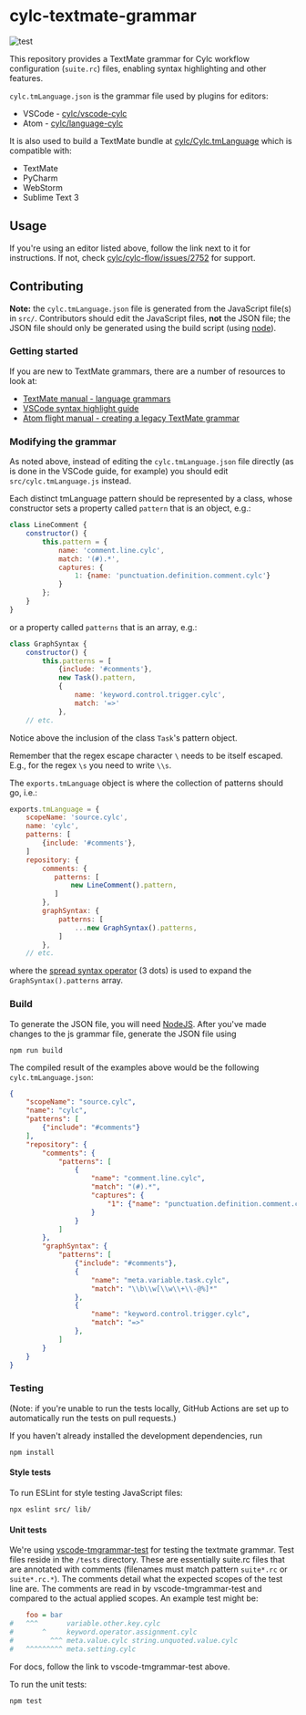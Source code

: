 # cylc-textmate-grammar

![test](https://github.com/cylc/cylc-textmate-grammar/workflows/test/badge.svg?branch=master&event=push)

This repository provides a TextMate grammar for Cylc workflow configuration (`suite.rc`) files, enabling syntax highlighting and other features.

`cylc.tmLanguage.json` is the grammar file used by plugins for editors:
- VSCode - [cylc/vscode-cylc](https://github.com/cylc/vscode-cylc)
- Atom - [cylc/language-cylc](https://github.com/cylc/language-cylc)

It is also used to build a TextMate bundle at [cylc/Cylc.tmLanguage](https://github.com/cylc/Cylc.tmbundle/) which is compatible with:
- TextMate
- PyCharm
- WebStorm
- Sublime Text 3

## Usage

If you're using an editor listed above, follow the link next to it for instructions. If not, check [cylc/cylc-flow/issues/2752](https://github.com/cylc/cylc-flow/issues/2752) for support.

## Contributing

**Note:** the `cylc.tmLanguage.json` file is generated from the JavaScript file(s) in `src/`. Contributors should edit the JavaScript files, **not** the JSON file; the JSON file should only be generated using the build script (using [node](https://nodejs.org/en/)).

### Getting started

If you are new to TextMate grammars, there are a number of resources to look at:
- [TextMate manual - language grammars](https://macromates.com/manual/en/language_grammars)
- [VSCode syntax highlight guide](https://code.visualstudio.com/api/language-extensions/syntax-highlight-guide)
- [Atom flight manual - creating a legacy TextMate grammar](https://flight-manual.atom.io/hacking-atom/sections/creating-a-legacy-textmate-grammar/)

### Modifying the grammar

As noted above, instead of editing the `cylc.tmLanguage.json` file directly (as is done in the VSCode guide, for example) you should edit `src/cylc.tmLanguage.js` instead.

Each distinct tmLanguage pattern should be represented by a class, whose constructor sets a property called `pattern` that is an object, e.g.:
```javascript
class LineComment {
    constructor() {
        this.pattern = {
            name: 'comment.line.cylc',
            match: '(#).*',
            captures: {
                1: {name: 'punctuation.definition.comment.cylc'}
            }
        };
    }
}
```
or a property called `patterns` that is an array, e.g.:
```javascript
class GraphSyntax {
    constructor() {
        this.patterns = [
            {include: '#comments'},
            new Task().pattern,
            {
                name: 'keyword.control.trigger.cylc',
                match: '=>'
            },
    // etc.
```
Notice above the inclusion of the class `Task`'s pattern object.

Remember that the regex escape character `\` needs to be itself escaped. E.g., for the regex `\s` you need to write `\\s`.

The `exports.tmLanguage` object is where the collection of patterns should go, i.e.:
```javascript
exports.tmLanguage = {
    scopeName: 'source.cylc',
    name: 'cylc',
    patterns: [
        {include: '#comments'},
    ]
    repository: {
        comments: {
           patterns: [
               new LineComment().pattern,
           ]
        },
        graphSyntax: {
            patterns: [
                ...new GraphSyntax().patterns,
            ]
        },
    // etc.
```
where the [spread syntax operator](https://developer.mozilla.org/en-US/docs/Web/JavaScript/Reference/Operators/Spread_syntax) (3 dots) is used to expand the `GraphSyntax().patterns` array.

### Build

To generate the JSON file, you will need [NodeJS](https://nodejs.org/en/). After you've made changes to the js grammar file, generate the JSON file using
```shell
npm run build
```

The compiled result of the examples above would be the following `cylc.tmLanguage.json`:
```JSON
{
    "scopeName": "source.cylc",
    "name": "cylc",
    "patterns": [
        {"include": "#comments"}
    ],
    "repository": {
        "comments": {
            "patterns": [
                {
                    "name": "comment.line.cylc",
                    "match": "(#).*",
                    "captures": {
                        "1": {"name": "punctuation.definition.comment.cylc"}
                    }
                }
            ]
        },
        "graphSyntax": {
            "patterns": [
                {"include": "#comments"},
                {
                    "name": "meta.variable.task.cylc",
                    "match": "\\b\\w[\\w\\+\\-@%]*"
                },
                {
                    "name": "keyword.control.trigger.cylc",
                    "match": "=>"
                },
            ]
        }
    }
}
```

### Testing

(Note: if you're unable to run the tests locally, GitHub Actions are set up to automatically run the tests on pull requests.)

If you haven't already installed the development dependencies, run
```
npm install
```

#### Style tests
To run ESLint for style testing JavaScript files:
```
npx eslint src/ lib/
```

#### Unit tests
We're using [vscode-tmgrammar-test](https://github.com/PanAeon/vscode-tmgrammar-test) for testing the textmate grammar. Test files reside in the `/tests` directory. These are essentially suite.rc files that are annotated with comments (filenames must match pattern `suite*.rc` or `suite*.rc.*`). The comments detail what the expected scopes of the test line are. The comments are read in by vscode-tmgrammar-test and compared to the actual applied scopes. An example test might be:
```ini
    foo = bar
#   ^^^       variable.other.key.cylc
#       ^     keyword.operator.assignment.cylc
#         ^^^ meta.value.cylc string.unquoted.value.cylc
#   ^^^^^^^^^ meta.setting.cylc
```
For docs, follow the link to vscode-tmgrammar-test above.

To run the unit tests:
```
npm test
```
